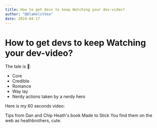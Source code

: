 ```yaml
---
title: How to get devs to keep Watching your dev-video?
author: "@OlaHolstVea"
date: 2024-04-17
---
```


# How to get devs to keep Watching your dev-video?

The tale is 👑:

- Core
- Credible
- Romance
- Way lay
- Nerdy actions taken by a nerdy hero

Here is my 60 seconds video:

[](https://youtube.com/shorts/O-sY5rtsFoE)

Tips from Dan and Chip Heath's book Made to Stick
You find them on the web as heathbrothers, cute.
